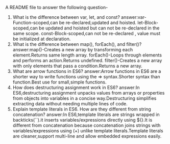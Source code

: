 
  A README file to answer the following question-


 1) What is the difference between var, let, and const?
 answer:var-Function-scoped,can be re-declared,updated and hoisted.
 let-Block-scoped,can be updated and hoisted but can not be re-declared in the same scope.
 const-Block-scoped,can not be re-declared , value must be initialized at declaration.
 2) What is the difference between map(), forEach(), and filter()? 
answer:map()-Creates a new array by transforming each element.Returns same length array.
forEach()-Loops through elements and performs an action.Returns undefined.
filter()-Creates a new array with only elements that pass a condition.Returns a new array.
 3) What are arrow functions in ES6?
answer:Arrow functions in ES6 are a shorter way to write functions using the => syntax.Shorter syntax than function.Best use for small,simple functions. 
 4) How does destructuring assignment work in ES6?
answer:In ES6,destructuring assignment unpacks values from arrays or properties from objects into variables in a concise way.Destructuring simplifies extracting data without needing multiple lines of code.
 5) Explain template literals in ES6. How are they different from string concatenation?
 answer:In ES6,template literals are strings wrapped in backticks(``).it inserts variables/expressions directly using ${}.It is different from concatenation because concatenation joins strings with variables/expressions using (+) unlike template literals.Template literals are cleaner,support multi-line and allow embedded expressions easily.

